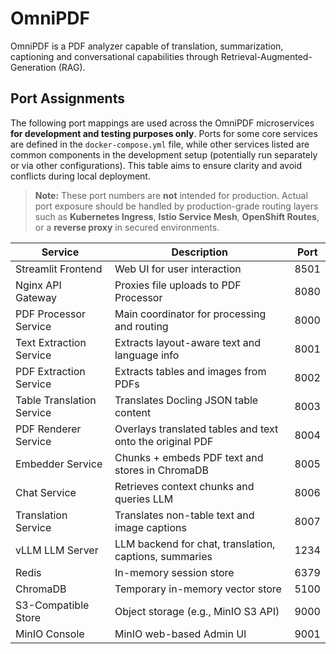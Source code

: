 # OmniPDF

OmniPDF is a PDF analyzer capable of translation, summarization, captioning and conversational capabilities through Retrieval-Augmented-Generation (RAG). 

## Port Assignments

The following port mappings are used across the OmniPDF microservices **for development and testing purposes only**. Ports for some core services are defined in the `docker-compose.yml` file, while other services listed are common components in the development setup (potentially run separately or via other configurations). This table aims to ensure clarity and avoid conflicts during local deployment.

> **Note:** These port numbers are **not** intended for production. Actual port exposure should be handled by production-grade routing layers such as **Kubernetes Ingress**, **Istio Service Mesh**, **OpenShift Routes**, or a **reverse proxy** in secured environments.

| Service                   | Description                                               | Port   |
|---------------------------|-----------------------------------------------------------|--------|
| Streamlit Frontend        | Web UI for user interaction                               | 8501   |
| Nginx API Gateway         | Proxies file uploads to PDF Processor                     | 8080   |
| PDF Processor Service     | Main coordinator for processing and routing               | 8000   |
| Text Extraction Service   | Extracts layout-aware text and language info              | 8001   |
| PDF Extraction Service    | Extracts tables and images from PDFs                      | 8002   |
| Table Translation Service | Translates Docling JSON table content                     | 8003   |
| PDF Renderer Service      | Overlays translated tables and text onto the original PDF | 8004   |
| Embedder Service          | Chunks + embeds PDF text and stores in ChromaDB           | 8005   |
| Chat Service              | Retrieves context chunks and queries LLM                  | 8006   |
| Translation Service       | Translates non-table text and image captions              | 8007   |
| vLLM LLM Server           | LLM backend for chat, translation, captions, summaries    | 1234   |
| Redis                     | In-memory session store                                   | 6379   |
| ChromaDB                  | Temporary in-memory vector store                          | 5100   |
| S3-Compatible Store       | Object storage (e.g., MinIO S3 API)                       | 9000   |
| MinIO Console             | MinIO web-based Admin UI                                  | 9001   |
